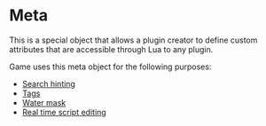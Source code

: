 # Meta

This is a special object that allows a plugin creator to define custom attributes that are accessible
through Lua to any plugin.

Game uses this meta object for the following purposes:

- [Search hinting](search-tags.md)
- [Tags](tags.md)
- [Water mask](water-mask.md)
- [Real time script editing](../../guides/scripting/real-time-script-editing.md)
